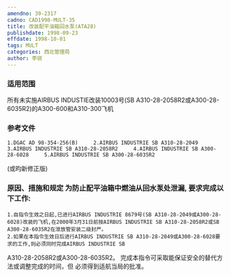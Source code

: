 ```yaml
---
amendno: 39-2317
cadno: CAD1998-MULT-35
title: 改装配平油箱回水泵(ATA28)
publishdate: 1998-09-23
effdate: 1998-10-01
tags: MULT
categories: 西北管理局
author: 李锐
---
```


### 适用范围 
所有未实施AIRBUS INDUSTIE改装10003号(SB A310-28-2058R2或A300-28-6035R2)的A300-600和A310-300飞机

### 参考文件
    1.DGAC AD 98-354-256(B)     2.AIRBUS INDUSTRIE SB A310-28-2049     3.AIRBUS INDUSTRIE SB A310-28-2058R2     4.AIRBUS INDUSTRIE SB A300-28-6028     5.AIRBUS INDUSTRIE SB A300-28-6035R2 
(或昀新修正版) 

### 原因、措施和规定 为防止配平油箱中燃油从回水泵处泄漏, 要求完成以下工作: 
    1.自指令生效之日起,已进行AIRBUS INDUSTRIE 8679号(SB A310-28-2049或A300-28-6028)改装的飞机,在2000年3月31日前按AIRBUS INDUSTRIE SB A310-28-2058R2或SB A300-28-6035R2在泄放管安装二级封严。 
    2.如果在本指令生效日后进行AIRBUS INDUSTRIE SB A310-28-2049或A300-28-6028要求的工作,则必须同时完成AIRBUS INDUSTRIE SB 

       
A310-28-2058R2或A300-28-6035R2。    完成本指令可采取能保证安全的替代方法或调整完成的时间，但
必须得到适航当局的批准。
